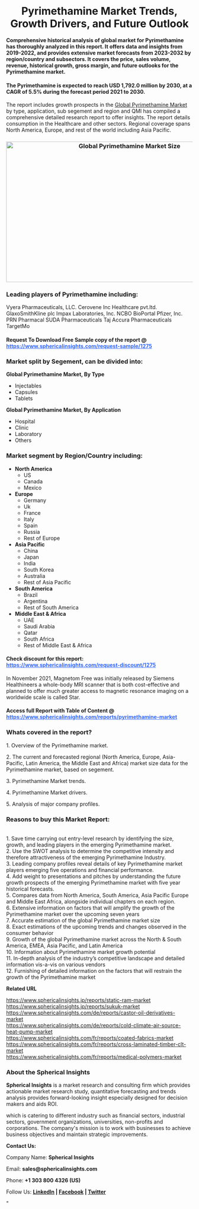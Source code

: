 <p>&nbsp;</p>
<h1 style="text-align: center;">Pyrimethamine Market Trends, Growth Drivers, and Future Outlook</h1>
<p><strong>Comprehensive historical analysis of global market for Pyrimethamine has thoroughly analyzed in this report. It offers data and insights from 2019-2022, and provides extensive market forecasts from 2023-2032 by region/country and subsectors. It covers the price, sales volume, revenue, historical growth, gross margin, and future outlooks for the Pyrimethamine market.</strong></p>
<h4><strong>The Pyrimethamine is expected to reach USD 1,792.0 million by 2030, at a CAGR of 5.5% during the forecast period 2021 to 2030.</strong></h4>
<p>The report includes growth prospects in the <a href="https://www.sphericalinsights.com/reports/pyrimethamine-market" target="_blank">Global Pyrimethamine Market</a> by type, application, sub segement and region and QMI has compiled a comprehensive detailed research report to offer insights. The report details consumption in the Healthcare and other sectors. Regional coverage spans North America, Europe, and rest of the world including Asia Pacific.</p>
<h3 style="text-align: center;"><strong><img src="https://www.sphericalinsights.com/images/rd/pyrimethamine-market.png" alt="Global Pyrimethamine Market Size" width="650" height="379" /></strong></h3>
<h3><strong>Leading players of Pyrimethamine including:</strong></h3>
<p>Vyera Pharmaceuticals, LLC. Cerovene Inc Healthcare pvt.ltd. GlaxoSmithKline plc Impax Laboratories, Inc. NCBO BioPortal Pfizer, Inc. PRN Pharmacal SUDA Pharmaceuticals Taj Accura Pharmaceuticals TargetMo</p>
<h4>Request To Download Free Sample copy of the report  @ <span style="color: #3366ff;"><a style="color: #3366ff;" href="https://www.sphericalinsights.com/request-sample/1275" target="_blank">https://www.sphericalinsights.com/request-sample/1275</a></span></h4>
<h3><strong>Market split by Segement, can be divided into:</strong></h3>
<p><strong>Global Pyrimethamine Market, By Type</strong></p>
<ul>
<li>Injectables</li>
<li>Capsules</li>
<li>Tablets</li>
</ul>
<p><strong>Global Pyrimethamine Market, By Application</strong></p>
<ul>
<li>Hospital</li>
<li>Clinic</li>
<li>Laboratory</li>
<li>Others</li>
</ul>
<h3><strong>Market segment by Region/Country including:</strong></h3>
<ul>
<li><strong>North America</strong>
<ul>
<li>US</li>
<li>Canada</li>
<li>Mexico</li>
</ul>
</li>
<li><strong>Europe</strong>
<ul>
<li>Germany</li>
<li>Uk</li>
<li>France</li>
<li>Italy</li>
<li>Spain</li>
<li>Russia</li>
<li>Rest of Europe</li>
</ul>
</li>
<li><strong>Asia Pacific</strong>
<ul>
<li>China</li>
<li>Japan</li>
<li>India</li>
<li>South Korea</li>
<li>Australia</li>
<li>Rest of Asia Pacific</li>
</ul>
</li>
<li><strong>South America</strong>
<ul>
<li>Brazil</li>
<li>Argentina</li>
<li>Rest of South America</li>
</ul>
</li>
<li><strong>Middle East &amp; Africa</strong>
<ul>
<li>UAE</li>
<li>Saudi Arabia</li>
<li>Qatar</li>
<li>South Africa</li>
<li>Rest of Middle East &amp; Africa</li>
</ul>
</li>
</ul>
<h4>Check discount for this report: <span style="color: #3366ff;"><a style="color: #3366ff;" href="https://www.sphericalinsights.com/request-discount/1275" target="_blank">https://www.sphericalinsights.com/request-discount/1275</a></span></h4>
<p>In November 2021, Magnetom Free was initially released by Siemens Healthineers a whole-body MRI scanner that is both cost-effective and planned to offer much greater access to magnetic resonance imaging on a worldwide scale is called Star.</p>
<h4>Access full Report with Table of Content @ <span style="color: #3366ff;"><a style="color: #3366ff;" href="https://www.sphericalinsights.com/reports/pyrimethamine-market" target="_blank">https://www.sphericalinsights.com/reports/pyrimethamine-market</a></span></h4>
<h3><strong>Whats covered in the report?</strong></h3>
<p>1. Overview of the Pyrimethamine market.</p>
<p>2. The current and forecasted regional (North America, Europe, Asia-Pacific, Latin America, the Middle East and Africa) market size data for the Pyrimethamine market, based on segement.</p>
<p>3. Pyrimethamine Market trends.</p>
<p>4. Pyrimethamine Market drivers.</p>
<p>5. Analysis of major company profiles.</p>
<h3><strong>Reasons to buy this Market Report:</strong></h3>
<p><br /> 1. Save time carrying out entry-level research by identifying the size, growth, and leading players in the emerging Pyrimethamine market.<br /> 2. Use the SWOT analysis to determine the competitive intensity and therefore attractiveness of the emerging Pyrimethamine Industry.<br /> 3. Leading company profiles reveal details of key Pyrimethamine market players emerging five operations and financial performance.<br /> 4. Add weight to presentations and pitches by understanding the future growth prospects of the emerging Pyrimethamine market with five year historical forecasts.<br /> 5. Compares data from North America, South America, Asia Pacific Europe and Middle East Africa, alongside individual chapters on each region.<br /> 6. Extensive information on factors that will amplify the growth of the Pyrimethamine market over the upcoming seven years<br /> 7. Accurate estimation of the global Pyrimethamine market size <br /> 8. Exact estimations of the upcoming trends and changes observed in the consumer behavior <br /> 9. Growth of the global Pyrimethamine market across the North &amp; South America, EMEA, Asia Pacific, and Latin America<br /> 10. Information about Pyrimethamine market growth potential<br /> 11. In-depth analysis of the industry&rsquo;s competitive landscape and detailed information vis-a-vis on various vendors<br /> 12. Furnishing of detailed information on the factors that will restrain the growth of the Pyrimethamine market</p>
<p><strong>Related URL</strong></p>
<p><a href="https://www.sphericalinsights.jp/reports/static-ram-market">https://www.sphericalinsights.jp/reports/static-ram-market</a>&nbsp;<br /><a href="https://www.sphericalinsights.jp/reports/sukuk-market">https://www.sphericalinsights.jp/reports/sukuk-market</a>&nbsp;<br /><a href="https://www.sphericalinsights.com/de/reports/castor-oil-derivatives-market">https://www.sphericalinsights.com/de/reports/castor-oil-derivatives-market</a>&nbsp;<br /><a href="https://www.sphericalinsights.com/de/reports/cold-climate-air-source-heat-pump-market">https://www.sphericalinsights.com/de/reports/cold-climate-air-source-heat-pump-market</a>&nbsp;<br /><a href="https://www.sphericalinsights.com/fr/reports/coated-fabrics-market">https://www.sphericalinsights.com/fr/reports/coated-fabrics-market</a>&nbsp;<br /><a href="https://www.sphericalinsights.com/fr/reports/cross-laminated-timber-clt-market">https://www.sphericalinsights.com/fr/reports/cross-laminated-timber-clt-market</a>&nbsp;<br /><a href="https://www.sphericalinsights.com/fr/reports/medical-polymers-market">https://www.sphericalinsights.com/fr/reports/medical-polymers-market</a>&nbsp;</p>
<h3><strong>About the Spherical Insights</strong></h3>
<p><strong>Spherical Insights</strong> is a market research and consulting firm which provides actionable market research study, quantitative forecasting and trends analysis provides forward-looking insight especially designed for decision makers and aids ROI.</p>
<p>which is catering to different industry such as financial sectors, industrial sectors, government organizations, universities, non-profits and corporations. The company's mission is to work with businesses to achieve business objectives and maintain strategic improvements.</p>
<p><strong>Contact Us:</strong></p>
<p>Company Name: <strong>Spherical Insights</strong></p>
<p>Email: <strong>sales@sphericalinsights.com</strong></p>
<p>Phone: <strong>+1 303 800 4326 (US)</strong></p>
<p>Follow Us: <strong><a href="https://www.linkedin.com/company/spherical-insight/"><u>LinkedIn</u></a> | <a href="https://www.facebook.com/sphericalinsights22"><u>Facebook</u></a> | <a href="https://twitter.com/SInsights_US"><u>Twitter</u></a></strong></p>
<p>"</p>

